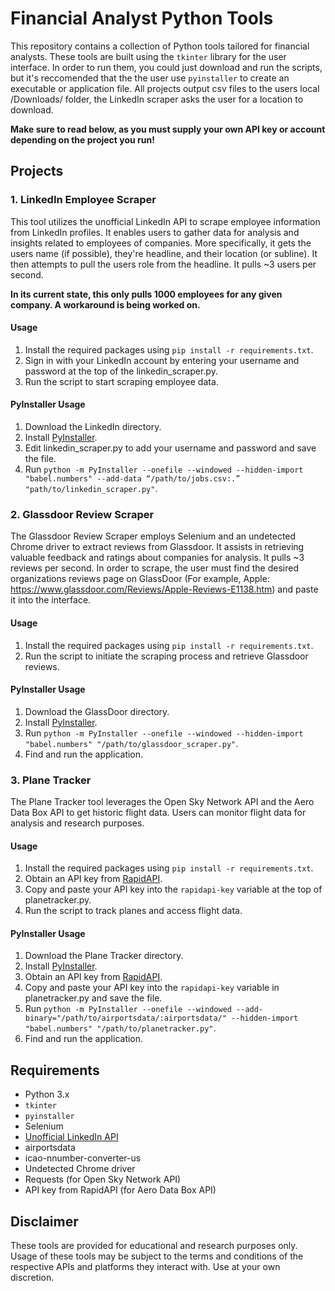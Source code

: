 # Financial Analyst Python Tools

This repository contains a collection of Python tools tailored for financial analysts. These tools are built using the `tkinter` library for the user interface. In order to run them, you could just download and run the scripts, but it's reccomended that the the user use `pyinstaller` to create an executable or application file. All projects output csv files to the users local /Downloads/ folder, the LinkedIn scraper asks the user for a location to download. 

**Make sure to read below, as you must supply your own API key or account depending on the project you run!**

## Projects

### 1. LinkedIn Employee Scraper

This tool utilizes the unofficial LinkedIn API to scrape employee information from LinkedIn profiles. It enables users to gather data for analysis and insights related to employees of companies. More specifically, it gets the users name (if possible), they're headline, and their location (or subline). It then attempts to pull the users role from the headline. It pulls ~3 users per second. 

**In its current state, this only pulls 1000 employees for any given company. A workaround is being worked on.**

#### Usage
1. Install the required packages using `pip install -r requirements.txt`.
2. Sign in with your LinkedIn account by entering your username and password at the top of the linkedin_scraper.py.
3. Run the script to start scraping employee data.

#### PyInstaller Usage
1. Download the LinkedIn directory.
2. Install [PyInstaller](https://pyinstaller.org/en/stable/installation.html).
3. Edit linkedin_scraper.py to add your username and password and save the file.
4. Run `python -m PyInstaller --onefile --windowed --hidden-import "babel.numbers" --add-data “/path/to/jobs.csv:.” "path/to/linkedin_scraper.py"`.

### 2. Glassdoor Review Scraper

The Glassdoor Review Scraper employs Selenium and an undetected Chrome driver to extract reviews from Glassdoor. It assists in retrieving valuable feedback and ratings about companies for analysis. It pulls ~3 reviews per second. In order to scrape, the user must find the desired organizations reviews page on GlassDoor (For example, Apple: https://www.glassdoor.com/Reviews/Apple-Reviews-E1138.htm) and paste it into the interface.

#### Usage
1. Install the required packages using `pip install -r requirements.txt`.
2. Run the script to initiate the scraping process and retrieve Glassdoor reviews.

#### PyInstaller Usage
1. Download the GlassDoor directory.
2. Install [PyInstaller](https://pyinstaller.org/en/stable/installation.html).
3. Run `python -m PyInstaller --onefile --windowed --hidden-import "babel.numbers" "/path/to/glassdoor_scraper.py"`.
4. Find and run the application. 

### 3. Plane Tracker

The Plane Tracker tool leverages the Open Sky Network API and the Aero Data Box API to get historic flight data. Users can monitor flight data for analysis and research purposes.

#### Usage
1. Install the required packages using `pip install -r requirements.txt`.
2. Obtain an API key from [RapidAPI](https://rapidapi.com/aedbx-aedbx/api/aerodatabox/pricing).
3. Copy and paste your API key into the `rapidapi-key` variable at the top of planetracker.py.
4. Run the script to track planes and access flight data.

#### PyInstaller Usage
1. Download the Plane Tracker directory.
2. Install [PyInstaller](https://pyinstaller.org/en/stable/installation.html).
3. Obtain an API key from [RapidAPI](https://rapidapi.com/aedbx-aedbx/api/aerodatabox/pricing).
4. Copy and paste your API key into the `rapidapi-key` variable in planetracker.py and save the file.
5. Run `python -m PyInstaller --onefile --windowed --add-binary="/path/to/airportsdata/:airportsdata/" --hidden-import "babel.numbers" "/path/to/planetracker.py"`.
6. Find and run the application. 

## Requirements
- Python 3.x
- `tkinter`
- `pyinstaller`
- Selenium
- [Unofficial LinkedIn API](https://github.com/tomquirk/linkedin-api)
- airportsdata
- icao-nnumber-converter-us
- Undetected Chrome driver
- Requests (for Open Sky Network API)
- API key from RapidAPI (for Aero Data Box API)

## Disclaimer
These tools are provided for educational and research purposes only. Usage of these tools may be subject to the terms and conditions of the respective APIs and platforms they interact with. Use at your own discretion.
